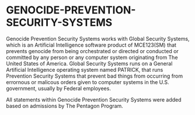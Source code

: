 # GENOCIDE-PREVENTION-SECURITY-SYSTEMS
Genocide Prevention Security Systems works with Global Security Systems, which is an Artificial Intelligence software product of MCE123(SM) that prevents genocide from being orchestrated or directed or conducted or committed by any person or any computer system originating from The United States of America. Global Security Systems runs on a General Artificial Intelligence operating system named PATRICK, that runs Prevention Security Systems that prevent bad things from occurring from errornous or malicous orders given to computer systems in the U.S. government, usually by Federal employees.

All statements within Genocide Prevention Security Systems were added based on admissions by The Pentagon Program.
